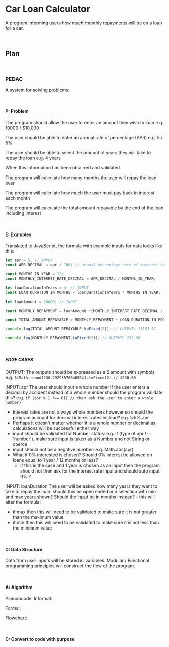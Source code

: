 # Car Loan Calculator 

A program informing users how much monthly repayments will be on a loan for a car.

<br>

## Plan

<br>

### PEDAC
A system for solving problems:

<br>

#### P: Problem
The program should allow the user to enter an amount they wish to loan e.g. 10000 / $10,000  

The user should be able to enter an annual rate of percentage (APR) e.g. 5 / 5%  

The user should be able to select the amount of years they will take to repay the loan e.g. 4 years  

When this information has been obtained and validated

The program will calculate how many months the user will repay the loan over 

The program will calculate how much the user must pay back in interest each month 

The program will calculate the total amount repayable by the end of the loan including interest

<br>

#### E: Examples
Translated to JavaScript, the formula with example inputs for data looks like this: 
<br>

```JavaScript
let apr = 5; // INPUT
const APR_DECIMAL = apr / 100; // annual percentage rate of interest expressed as a decimal number to use for calculations on values

const MONTHS_IN_YEAR = 12;
const MONTHLY_INTEREST_RATE_DECIMAL = APR_DECIMAL / MONTHS_IN_YEAR;

let loanDurationInYears = 4; // INPUT
const LOAN_DURATION_IN_MONTHS = loanDurationInYears * MONTHS_IN_YEAR;

let loanAmount = 10000; // INPUT

const MONTHLY_REPAYMENT = loanAmount *(MONTHLY_INTEREST_RATE_DECIMAL / (1 - Math.pow((1 + MONTHLY_INTEREST_RATE_DECIMAL), (- LOAN_DURATION_IN_MONTHS)))); // OUTPUT

const TOTAL_AMOUNT_REPAYABLE = MONTHLY_REPAYMENT * LOAN_DURATION_IN_MONTHS;

console.log(TOTAL_AMOUNT_REPAYABLE.toFixed(2)); // OUTPUT: 11163.11

console.log(MONTHLY_REPAYMENT.toFixed(2)); // OUTPUT: 232.56
```

<br>

##### EDGE CASES

OUTPUT: 
The outputs should be expressed as a $ amount with symbols e.g. 
`$(Math.round(230.29293570646584).toFixed(2) // $230.00`

INPUT: apr 
The user should input a whole number
If the user enters a decimal by accident instead of a whole number should the program validate this? e.g.
`if (apr % 1 !== 0){ // then ask the user to enter a whole number}`
- Interest rates are not always whole numbers however so should the program account for decimal interest rates instead? e.g. 5.5% apr
- Perhaps it doesn't matter whether it is a whole number or decimal as calculations will be successful either way
- input should be validated for Number status: e.g. if (type of apr !== 'number`), make sure input is taken as a Number and not String or coerce
- input should not be a negative number: e.g.  Math.abs(apr)
- What if 0% interested is chosen? Should 0% interest be allowed on loans equal to 1 year / 12 months or less? 
  - if this is the case and 1 year is chosen as an input then the program should not then ask for the interest rate input and should auto input 0% ?

INPUT: loanDuration
The user will be asked how many years they want to take to repay the loan: should this be open ended or a selection with min and max years shown? Should the input be in months instead? - this will alter the formula!
- if max then this will need to be validated to make sure it is not greater than the maximum value
- if min then this will need to be validated to make sure it is not less than the minimum value


<br>

#### D: Data Structure
Data from user inputs will be stored in variables. 
Modular / Functional programming principles will construct the flow of the program.

<br>

#### A: Algorithm
Pseudocode:
Informal:



Formal:



Flowchart:

<br>

#### C: Convert to code with purpose
